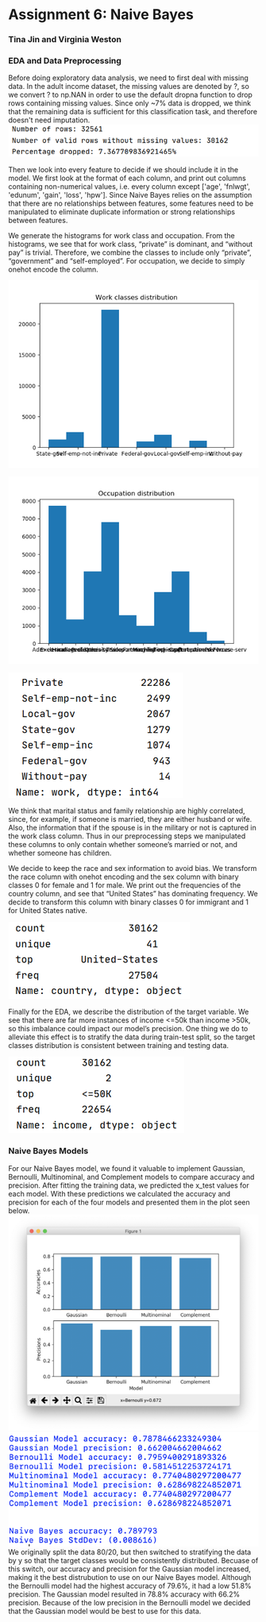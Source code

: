 # Assignment 6: Naive Bayes
### Tina Jin and Virginia Weston

### EDA and Data Preprocessing
Before doing exploratory data analysis, we need to first deal with missing data. In the adult income dataset, the missing values are denoted by ?, so we convert ? to np.NAN in order to use the default dropna function to drop rows containing missing values. Since only ~7% data is dropped, we think that the remaining data is sufficient for this classification task, and therefore doesn't need imputation. 
![](/images/Dropna.png)

Then we look into every feature to decide if we should include it in the model. We first look at the format of each column, and print out columns containing non-numerical values, i.e. every column except ['age', 'fnlwgt', 'edunum', 'gain', 'loss', 'hpw']. Since Naive Bayes relies on the assumption that there are no relationships between features, some features need to be manipulated to eliminate duplicate information or strong relationships between features.

We generate the histograms for work class and occupation. From the histograms, we see that for work class, “private” is dominant, and “without pay” is trivial. Therefore, we combine the classes to include only “private”, “government” and “self-employed”. For occupation, we decide to simply onehot encode the column. 

![](/images/Figure_1.png)

![](/images/Figure_2.png)

![](/images/Work.png)

We think that marital status and family relationship are highly correlated, since, for example, if someone is married, they are either husband or wife. Also, the information that if the spouse is in the military or not is captured in the work class column. Thus in our preprocessing steps we manipulated these columns to only contain whether someone’s married or not, and whether someone has children.

We decide to keep the race and sex information to avoid bias. We transform the race column with onehot encoding and the sex column with binary classes 0 for female and 1 for male. We print out the frequencies of the country column, and see that “United States” has dominating frequency. We decide to transform this column with binary classes 0 for immigrant and 1 for United States native.

![](/images/Country.png)

Finally for the EDA, we describe the distribution of the target variable. We see that there are far more instances of income <=50k than income >50k, so this imbalance could impact our model’s precision. One thing we do to alleviate this effect is to stratify the data during train-test split, so the target classes distribution is consistent between training and testing data.

![](/images/Income.png)

### Naive Bayes Models
For our Naive Bayes model, we found it valuable to implement Gaussian, Bernoulli, Multinominal, and Complement models to compare accuracy and precision. After fitting the training data, we predicted the x_test values for each model. With these predictions we calculated the accuracy and precision for each of the four models and presented them in the plot seen below. 
![](/images/plot.png)
![](/images/results.png)
We originally split the data 80/20, but then switched to stratifying the data by y so that the target classes would be consistently distributed. Becuase of this switch, our accuracy and precision for the Gaussian model increased, making it the best distrubution to use on our Naive Bayes model. Although the Bernoulli model had the highest accuracy of 79.6%, it had a low 51.8% precision. The Gaussian model resulted in 78.8% accuracy with 66.2% precision. Because of the low precision in the Bernoulli model we decided that the Gaussian model would be best to use for this data. 
